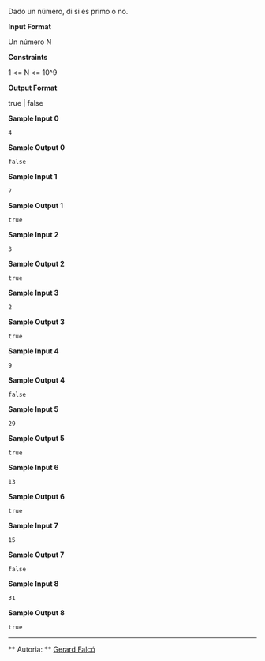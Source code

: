 Dado un número, di si es primo o no.

**Input Format**

Un número N

**Constraints**

1 \<= N \<= 10^9

**Output Format**

true | false

**Sample Input 0**

``` 
4
```

**Sample Output 0**

    false

**Sample Input 1**

``` 
7
```

**Sample Output 1**

    true

**Sample Input 2**

``` 
3
```

**Sample Output 2**

    true

**Sample Input 3**

``` 
2
```

**Sample Output 3**

    true

**Sample Input 4**

``` 
9
```

**Sample Output 4**

    false

**Sample Input 5**

``` 
29
```

**Sample Output 5**

    true

**Sample Input 6**

``` 
13
```

**Sample Output 6**

    true

**Sample Input 7**

``` 
15
```

**Sample Output 7**

    false

**Sample Input 8**

``` 
31
```

**Sample Output 8**

    true

----------

** Autoria: **
[Gerard Falcó](https://github.com/gerardfp)
